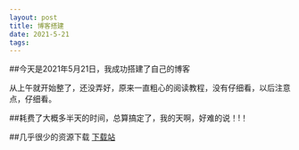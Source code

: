 ```yaml
---
layout: post
title: 博客搭建
date: 2021-5-21
tags:   
---
```


 ##今天是2021年5月21日，我成功搭建了自己的博客
 
   从上午就开始整了，还没弄好，原来一直粗心的阅读教程，没有仔细看，以后注意点，仔细看。
 
  ##耗费了大概多半天的时间，总算搞定了，我的天啊，好难的说！!！
  
  ##几乎很少的资源下载 
  [下载站](https://oneair.herokuapp.com)
